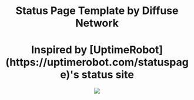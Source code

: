 <h1 align="center"> Status Page Template by Diffuse Network </h1>
<h1 align="center"> Inspired by [UptimeRobot](https://uptimerobot.com/statuspage)'s status site </h1>

<p align="center">
  <img src="https://imgur.com/WSpgN7q.png">
</p>

